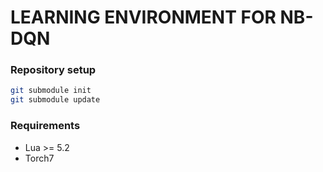 LEARNING ENVIRONMENT FOR NB-DQN
================================

### Repository setup
```sh
git submodule init
git submodule update
```

### Requirements
* Lua >= 5.2
* Torch7
